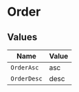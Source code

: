 # Order


## Values

| Name        | Value       |
| ----------- | ----------- |
| `OrderAsc`  | asc         |
| `OrderDesc` | desc        |